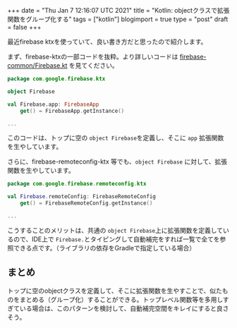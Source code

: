 +++
date = "Thu Jan  7 12:16:07 UTC 2021"
title = "Kotlin: objectクラスで拡張関数をグループ化する"
tags = ["kotlin"]
blogimport = true
type = "post"
draft = false
+++

最近firebase ktxを使っていて、良い書き方だと思ったので紹介します。

まず、firebase-ktxの一部コードを抜粋。より詳しいコードは [firebase-common/Firebase.kt](https://github.com/firebase/firebase-android-sdk/blob/master/firebase-common/ktx/src/main/kotlin/com/google/firebase/ktx/Firebase.kt) を見てください。

```kotlin
package com.google.firebase.ktx

object Firebase

val Firebase.app: FirebaseApp
    get() = FirebaseApp.getInstance()

...
```

このコードは、トップに空の `object Firebase`を定義し、そこに `app` 拡張関数を生やしています。

さらに、firebase-remoteconfig-ktx 等でも、`object Firebase` に対して、拡張関数を生やしています。

```kotlin
package com.google.firebase.remoteconfig.ktx

val Firebase.remoteConfig: FirebaseRemoteConfig
    get() = FirebaseRemoteConfig.getInstance()

...
```

こうすることのメリットは、共通の `object Firebase`上に拡張関数を定義しているので、IDE上で `Firebase.`とタイピングして自動補完をすれば一覧で全てを参照できる点です。（ライブラリの依存をGradleで指定している場合）

## まとめ

トップに空のobjectクラスを定義して、そこに拡張関数を生やすことで、似たものをまとめる（グループ化）することができる。トップレベル関数等を多用しすぎている場合は、このパターンを検討して、自動補完空間をキレイにすると良さそう。
